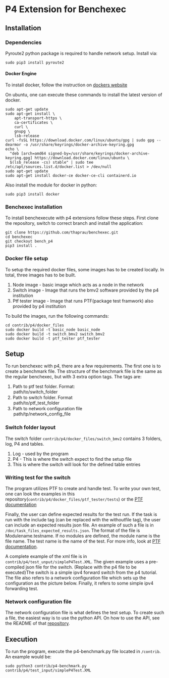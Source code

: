 # P4 Extension for Benchexec

## Installation


### Dependencies

Pyroute2 python package is required to handle network setup. Install via:
```
sudo pip3 install pyroute2
```

#### Docker Engine
To install docker, follow the instruction on [dockers website](https://docs.docker.com/engine/install/)

On ubuntu, one can execute these commands to install the latest version of docker.
```
sudo apt-get update
sudo apt-get install \
    apt-transport-https \
    ca-certificates \
    curl \
    gnupg \
    lsb-release
curl -fsSL https://download.docker.com/linux/ubuntu/gpg | sudo gpg --dearmor -o /usr/share/keyrings/docker-archive-keyring.gpg
echo \
  "deb [arch=amd64 signed-by=/usr/share/keyrings/docker-archive-keyring.gpg] https://download.docker.com/linux/ubuntu \
  $(lsb_release -cs) stable" | sudo tee /etc/apt/sources.list.d/docker.list > /dev/null
sudo apt-get update
sudo apt-get install docker-ce docker-ce-cli containerd.io
```

Also install the module for docker in python:

```
sudo pip3 install docker
```

### Benchexec installation

To install benchexecute with p4 extensions follow these steps. First clone the repository, switch to correct
branch and install the application:

```
git clone https://github.com/thaprau/benchexec.git
cd benchexec
git checkout bench_p4
pip3 install .
```

### Docker file setup
To setup the required docker files, some images has to be created locally. In total, three images has to be built.
1. Node image - basic image which acts as a node in the network
2. Switch image - Image that runs the bmv2 software provided by the p4 institution
3. Ptf tester image - Image that runs PTF(package test framwork) also provided by p4 institution

To build the images, run the following commands:

```
cd contrib/p4/docker_files
sudo docker build -t basic_node basic_node
sudo docker build -t switch_bmv2 switch_bmv2
sudo docker build -t ptf_tester ptf_tester
```

## Setup

To run benchexec with p4, there are a few requirements. The first one is to create a benchmark file. The structure of the benchmark file is the same as the regular benchexec, but with 3 extra option tags. The tags are:


1.	Path to ptf test folder. Format: <option name="switch_folder">path/to/switch_folder</option>
2.	Path to switch folder. Format <option name="ptf_test_folder">path/to/ptf_test_folder</option>
3.	Path to network configuration file <option name="network_config">path/tp/network_config_file</option>

### Switch folder layout
The switch folder `contrib/p4/docker_files/switch_bmv2` contains 3 folders, log, P4 and tables.

1. Log - used by the program
2. P4 - This is where the switch expect to find the setup file
3. This is where the switch will look for the defined table entries

### Writing test for the switch
The program utilizes PTF to create and handle test. To write your own test, one can look the examples in this repository(`contrib/p4/docker_files/ptf_tester/tests`) or the [PTF documentation](https://github.com/p4lang/ptf)

Finally, the user can define expected results for the test run. If the task is run with the include tag (can be replaced with the withoutfile tag), the user can include an expected results json file. An example of such a file is in `/doc/task_files_expected_results.json`. The format of the file is Modulename.testname. If no modules are defined, the module name is the file name. The test name is the name of the test. For more info, look at [PTF documentation](https://github.com/p4lang/ptf).

A complete example of the xml file is in `contrib/p4/test_unput/simpleP4Test.XML`. The given example uses a pre-compiled json file for the switch. (Replace with the p4 file to be executed)The switch is a simple ipv4 forward switch from the p4 tutorial. The file also refers to a network configuration file which sets up the configuration as the picture below. Finally, it refers to some simple ipv4 forwarding test.


### Network configuration file

The network configuration file is what defines the test setup. To create such a file, the easiest way is to use the python API. On how to use the API, see the README of that [repository](https://github.com/thaprau/p4_bench_api).

## Execution

To run the program, execute the p4-benchmark.py file located in `/contrib`. An example would be:

```
sudo python3 contrib/p4-benchmark.py contrib/p4/test_input/simpleP4Test.XML
```

